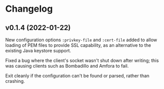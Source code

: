 # Changelog

## v0.1.4 (2022-01-22)
New configuration options `:privkey-file` and `:cert-file` added to allow loading of PEM files to provide SSL capability, as an alternative to the existing Java keystore support.

Fixed a bug where the client's socket wasn't shut down after writing; this was causing clients such as Bombadillo and Amfora to fail.

Exit cleanly if the configuration can't be found or parsed, rather than crashing.
